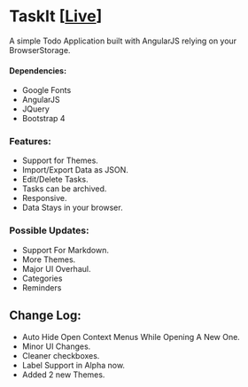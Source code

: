 # TaskIt [[Live](https://vrezn0v.github.io/TaskIt)]
A simple Todo Application built with AngularJS relying on your BrowserStorage.

#### Dependencies:
- Google Fonts
- AngularJS
- JQuery
- Bootstrap 4

### Features:
- Support for Themes.
- Import/Export Data as JSON.
- Edit/Delete Tasks.
- Tasks can be archived.
- Responsive.
- Data Stays in your browser.

### Possible Updates:
- Support For Markdown.
- More Themes.
- Major UI Overhaul.
- Categories
- Reminders
## Change Log:
- Auto Hide Open Context Menus While Opening A New One.
- Minor UI Changes.
- Cleaner checkboxes.
- Label Support in Alpha now.
- Added 2 new Themes.
